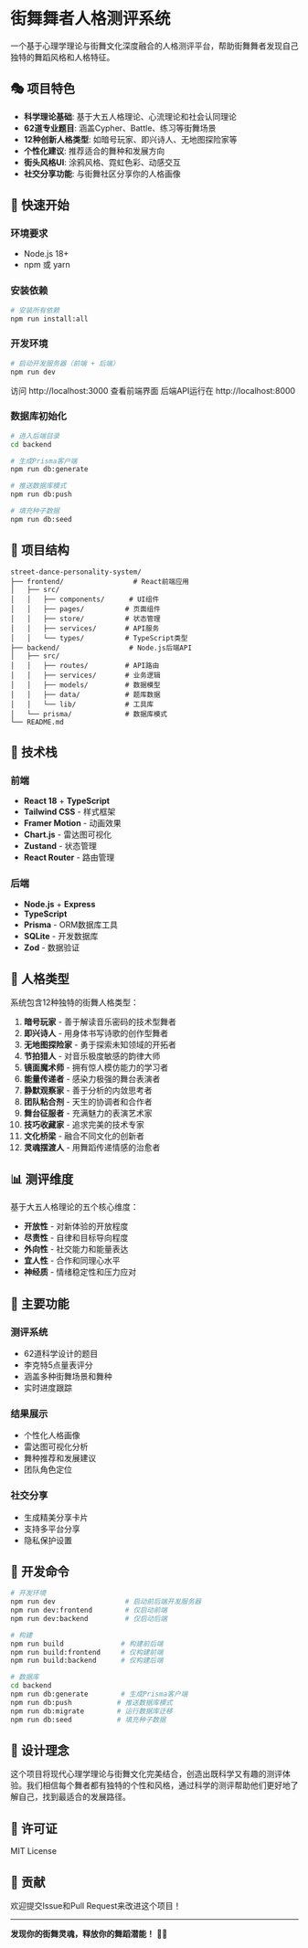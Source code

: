 # 街舞舞者人格测评系统

一个基于心理学理论与街舞文化深度融合的人格测评平台，帮助街舞舞者发现自己独特的舞蹈风格和人格特征。

## 🎭 项目特色

- **科学理论基础**: 基于大五人格理论、心流理论和社会认同理论
- **62道专业题目**: 涵盖Cypher、Battle、练习等街舞场景
- **12种创新人格类型**: 如暗号玩家、即兴诗人、无地图探险家等
- **个性化建议**: 推荐适合的舞种和发展方向
- **街头风格UI**: 涂鸦风格、霓虹色彩、动感交互
- **社交分享功能**: 与街舞社区分享你的人格画像

## 🚀 快速开始

### 环境要求

- Node.js 18+
- npm 或 yarn

### 安装依赖

```bash
# 安装所有依赖
npm run install:all
```

### 开发环境

```bash
# 启动开发服务器（前端 + 后端）
npm run dev
```

访问 http://localhost:3000 查看前端界面
后端API运行在 http://localhost:8000

### 数据库初始化

```bash
# 进入后端目录
cd backend

# 生成Prisma客户端
npm run db:generate

# 推送数据库模式
npm run db:push

# 填充种子数据
npm run db:seed
```

## 📁 项目结构

```
street-dance-personality-system/
├── frontend/                 # React前端应用
│   ├── src/
│   │   ├── components/      # UI组件
│   │   ├── pages/          # 页面组件
│   │   ├── store/          # 状态管理
│   │   ├── services/       # API服务
│   │   └── types/          # TypeScript类型
├── backend/                 # Node.js后端API
│   ├── src/
│   │   ├── routes/         # API路由
│   │   ├── services/       # 业务逻辑
│   │   ├── models/         # 数据模型
│   │   ├── data/           # 题库数据
│   │   └── lib/            # 工具库
│   └── prisma/             # 数据库模式
└── README.md
```

## 🎨 技术栈

### 前端
- **React 18** + **TypeScript**
- **Tailwind CSS** - 样式框架
- **Framer Motion** - 动画效果
- **Chart.js** - 雷达图可视化
- **Zustand** - 状态管理
- **React Router** - 路由管理

### 后端
- **Node.js** + **Express**
- **TypeScript**
- **Prisma** - ORM数据库工具
- **SQLite** - 开发数据库
- **Zod** - 数据验证

## 🧠 人格类型

系统包含12种独特的街舞人格类型：

1. **暗号玩家** - 善于解读音乐密码的技术型舞者
2. **即兴诗人** - 用身体书写诗歌的创作型舞者
3. **无地图探险家** - 勇于探索未知领域的开拓者
4. **节拍猎人** - 对音乐极度敏感的韵律大师
5. **镜面魔术师** - 拥有惊人模仿能力的学习者
6. **能量传递者** - 感染力极强的舞台表演者
7. **静默观察家** - 善于分析的内敛思考者
8. **团队粘合剂** - 天生的协调者和合作者
9. **舞台征服者** - 充满魅力的表演艺术家
10. **技巧收藏家** - 追求完美的技术专家
11. **文化桥梁** - 融合不同文化的创新者
12. **灵魂摆渡人** - 用舞蹈传递情感的治愈者

## 📊 测评维度

基于大五人格理论的五个核心维度：

- **开放性** - 对新体验的开放程度
- **尽责性** - 自律和目标导向程度
- **外向性** - 社交能力和能量表达
- **宜人性** - 合作和同理心水平
- **神经质** - 情绪稳定性和压力应对

## 🎯 主要功能

### 测评系统
- 62道科学设计的题目
- 李克特5点量表评分
- 涵盖多种街舞场景和舞种
- 实时进度跟踪

### 结果展示
- 个性化人格画像
- 雷达图可视化分析
- 舞种推荐和发展建议
- 团队角色定位

### 社交分享
- 生成精美分享卡片
- 支持多平台分享
- 隐私保护设置

## 🔧 开发命令

```bash
# 开发环境
npm run dev                 # 启动前后端开发服务器
npm run dev:frontend        # 仅启动前端
npm run dev:backend         # 仅启动后端

# 构建
npm run build              # 构建前后端
npm run build:frontend     # 仅构建前端
npm run build:backend      # 仅构建后端

# 数据库
cd backend
npm run db:generate        # 生成Prisma客户端
npm run db:push           # 推送数据库模式
npm run db:migrate        # 运行数据库迁移
npm run db:seed           # 填充种子数据
```

## 🌟 设计理念

这个项目将现代心理学理论与街舞文化完美结合，创造出既科学又有趣的测评体验。我们相信每个舞者都有独特的个性和风格，通过科学的测评帮助他们更好地了解自己，找到最适合的发展路径。

## 📄 许可证

MIT License

## 🤝 贡献

欢迎提交Issue和Pull Request来改进这个项目！

---

**发现你的街舞灵魂，释放你的舞蹈潜能！** 🕺💃